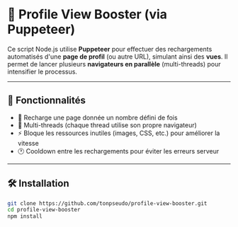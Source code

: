 # 🔁 Profile View Booster (via Puppeteer)

Ce script Node.js utilise **Puppeteer** pour effectuer des rechargements automatisés d'une **page de profil** (ou autre URL), simulant ainsi des **vues**. Il permet de lancer plusieurs **navigateurs en parallèle** (multi-threads) pour intensifier le processus.

---

## 🚀 Fonctionnalités

- 📄 Recharge une page donnée un nombre défini de fois
- 🧵 Multi-threads (chaque thread utilise son propre navigateur)
- ⚡ Bloque les ressources inutiles (images, CSS, etc.) pour améliorer la vitesse
- 🕐 Cooldown entre les rechargements pour éviter les erreurs serveur

---

## 🛠️ Installation

```bash
git clone https://github.com/tonpseudo/profile-view-booster.git
cd profile-view-booster
npm install
